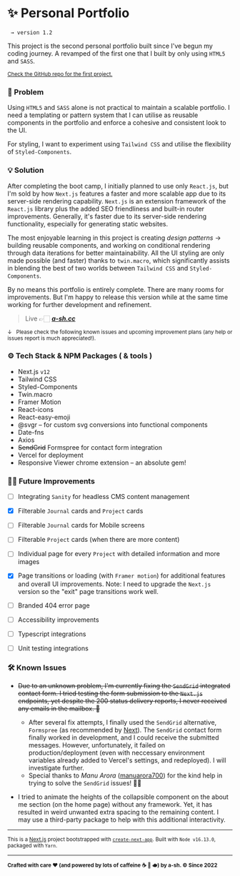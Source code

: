 # ✨ Personal Portfolio

```
 → version 1.2
```

This project is the second personal portfolio built since I've begun my coding journey. A revamped of the first one that I built by only using `HTML5` and `SASS`.

<sub> [Check the GitHub repo for the first project.](https://github.com/a-sh-dev/T1A2_Portfolio)</sub>

### 🤔 Problem

Using `HTML5` and `SASS` alone is not practical to maintain a scalable portfolio. I need a templating or pattern system that I can utilise as reusable components in the portfolio and enforce a cohesive and consistent look to the UI.

For styling, I want to experiment using `Tailwind CSS` and utilise the flexibility of `Styled-Components`. 

### 💡 Solution

After completing the boot camp, I initially planned to use only `React.js`, but I'm sold by how `Next.js` features a faster and more scalable app due to its server-side rendering capability. `Next.js` is an extension framework of the `React.js` library plus the added SEO friendliness and built-in router improvements. Generally, it's faster due to its server-side rendering functionality, especially for generating static websites.  

The most enjoyable learning in this project is creating *design patterns* →  building reusable components, and working on conditional rendering through data iterations for better maintainability. All the UI styling are only made possible (and faster) thanks to `twin.macro`, which significantly assists in blending the best of two worlds between `Tailwind CSS` and `Styled-Components`. 

By no means this portfolio is entirely complete. There are many rooms for improvements. But I'm happy to release this version while at the same time working for further development and refinement.

> Live   👉🏻    [***a-sh.cc***](https://www.a-sh.cc)

<sub>&darr;   Please check the following known issues and upcoming improvement plans (any help or issues report is much appreciated!). </sub>

### ⚙️ Tech Stack & NPM Packages ( & tools )

- Next.js `v12`
- Tailwind CSS
- Styled-Components
- Twin.macro
- Framer Motion
- React-icons
- React-easy-emoji
- @svgr – for custom svg conversions into functional components
- Date-fns
- Axios
- <s>SendGrid</s> Formspree for contact form integration
- Vercel for deployment
- Responsive Viewer chrome extension – an absolute gem!


### 💪🏼  Future Improvements

- [ ] Integrating `Sanity` for headless CMS content management
- [x] Filterable `Journal` cards and `Project` cards
- [ ] Filterable `Journal` cards for Mobile screens
- [ ] Filterable `Project` cards (when there are more content)
- [ ] Individual page for every `Project` with detailed information and more images
- [x] Page transitions or loading (with `Framer motion`) for additional features and overall UI improvements. Note: I need to upgrade the `Next.js` version so the "exit" page transitions work well.
- [ ] Branded 404 error page
- [ ] Accessibility improvements
- [ ] Typescript integrations
- [ ] Unit testing integrations


### 🛠  Known Issues

- <s>Due to an unknown problem, I'm currently fixing the `SendGrid` integrated contact form. I tried testing the form submission to the `Next.js` endpoints, yet despite the 200 status delivery reports, I never received any emails in the mailbox. 🥲</s> 
  - After several fix attempts, I finally used the `SendGrid` alternative, `Formspree` (as recommended by [Next](https://vercel.com/guides/deploying-react-forms-using-formspree-with-vercel)). The `SendGrid` contact form finally worked in development, and I could receive the submitted messages. However, unfortunately, it failed on production/deployment (even with neccessary environment variables already added to Vercel's settings, and redeployed). I will investigate further.
  - Special thanks to *Manu Arora* ([manuarora700](https://github.com/manuarora700)) for the kind help in trying to solve the `SendGrid` issues! 🙌🏼
  
- I tried to animate the heights of the collapsible component on the about me section (on the home page) without any framework. Yet, it has resulted in weird unwanted extra spacing to the remaining content. I may use a third-party package to help with this additional interactivity.

---

<sub>This is a [Next.js](https://nextjs.org/) project bootstrapped with [`create-next-app`](https://github.com/vercel/next.js/tree/canary/packages/create-next-app). Built with `Node v16.13.0`, packaged with `Yarn`.</sub>

---

<sub>**Crafted with care ❤ (and powered by lots of caffeine ☕️ 🍵 🫖) by a-sh. © Since 2022**</sub>
